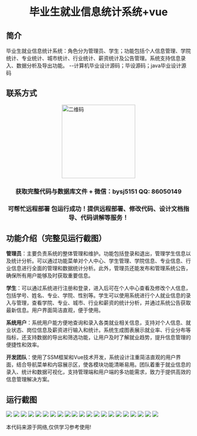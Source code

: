 <p><h1 align="center">毕业生就业信息统计系统+vue</h1></p>

## 简介
毕业生就业信息统计系统：角色分为管理员、学生；功能包括个人信息管理、学院统计、专业统计、城市统计、行业统计、薪资统计及公告管理。系统支持信息录入、数据分析及导出功能。    --计算机毕业设计源码；毕设源码；java毕业设计源码


## 联系方式
<img src="https://bs-1329754181.cos.ap-shanghai.myqcloud.com/wx.jpg" alt="二维码" style="display: block; margin: 0 auto;" width="200px">
<p><h3 align="center">获取完整代码与数据库文件 + 微信：bysj5151 QQ: 86050149</h3></p>
<p><h3 align="center">可帮忙远程部署 包运行成功！提供远程部署、修改代码、设计文档指导、代码讲解等服务！</h3></p>

## 功能介绍（完整见运行截图）
**管理员**：主要负责系统的整体管理和维护。功能包括登录和退出，管理学生信息以及统计分析。可以通过功能菜单对个人中心、学生管理、学院信息、专业信息、行业信息进行全面的管理和数据统计分析。此外，管理员还能发布和管理系统公告，确保所有用户能够及时获取重要信息。

**学生**：可以通过系统进行注册和登录，进入后可在个人中心查看及修改个人信息，包括学号、姓名、专业、学院、性别等。学生可以使用系统进行个人就业信息的录入与管理，查看学院、专业、城市、行业和薪资的统计分析，并通过系统公告获取最新信息。用户界面简洁直观，便于使用。

**系统用户**：系统用户能方便地查询和录入各类就业相关信息，支持对个人信息、就业状态、岗位信息及薪资进行输入和统计。系统生成图表展示就业率、行业分布等指标，还支持数据的导出和筛选功能，让用户及时了解就业趋势，提升信息管理的便捷性和效率。

**开发团队**：使用了SSM框架和Vue技术开发，系统设计注重简洁直观的用户界面，结合导航菜单和内容展示区，使各模块功能清晰易用。团队着重于就业信息的录入、统计和数据可视化，支持管理端和用户端的多功能需求，致力于提供高效的信息管理解决方案。


## 运行截图
![](https://bs-1329754181.cos.ap-shanghai.myqcloud.com/ssm/graduateEmploymentStatisticsSystem/img/001.jpg)
![](https://bs-1329754181.cos.ap-shanghai.myqcloud.com/ssm/graduateEmploymentStatisticsSystem/img/002.jpg)
![](https://bs-1329754181.cos.ap-shanghai.myqcloud.com/ssm/graduateEmploymentStatisticsSystem/img/003.jpg)
![](https://bs-1329754181.cos.ap-shanghai.myqcloud.com/ssm/graduateEmploymentStatisticsSystem/img/004.jpg)
![](https://bs-1329754181.cos.ap-shanghai.myqcloud.com/ssm/graduateEmploymentStatisticsSystem/img/005.jpg)
![](https://bs-1329754181.cos.ap-shanghai.myqcloud.com/ssm/graduateEmploymentStatisticsSystem/img/006.jpg)
![](https://bs-1329754181.cos.ap-shanghai.myqcloud.com/ssm/graduateEmploymentStatisticsSystem/img/007.jpg)
![](https://bs-1329754181.cos.ap-shanghai.myqcloud.com/ssm/graduateEmploymentStatisticsSystem/img/008.jpg)
![](https://bs-1329754181.cos.ap-shanghai.myqcloud.com/ssm/graduateEmploymentStatisticsSystem/img/009.jpg)
![](https://bs-1329754181.cos.ap-shanghai.myqcloud.com/ssm/graduateEmploymentStatisticsSystem/img/010.jpg)
![](https://bs-1329754181.cos.ap-shanghai.myqcloud.com/ssm/graduateEmploymentStatisticsSystem/img/011.jpg)
![](https://bs-1329754181.cos.ap-shanghai.myqcloud.com/ssm/graduateEmploymentStatisticsSystem/img/012.jpg)
![](https://bs-1329754181.cos.ap-shanghai.myqcloud.com/ssm/graduateEmploymentStatisticsSystem/img/013.jpg)
![](https://bs-1329754181.cos.ap-shanghai.myqcloud.com/ssm/graduateEmploymentStatisticsSystem/img/014.jpg)
![](https://bs-1329754181.cos.ap-shanghai.myqcloud.com/ssm/graduateEmploymentStatisticsSystem/img/015.jpg)
![](https://bs-1329754181.cos.ap-shanghai.myqcloud.com/ssm/graduateEmploymentStatisticsSystem/img/016.jpg)
![](https://bs-1329754181.cos.ap-shanghai.myqcloud.com/ssm/graduateEmploymentStatisticsSystem/img/017.jpg)
![](https://bs-1329754181.cos.ap-shanghai.myqcloud.com/ssm/graduateEmploymentStatisticsSystem/img/018.jpg)
![](https://bs-1329754181.cos.ap-shanghai.myqcloud.com/ssm/graduateEmploymentStatisticsSystem/img/019.jpg)
![](https://bs-1329754181.cos.ap-shanghai.myqcloud.com/ssm/graduateEmploymentStatisticsSystem/img/020.jpg)
![](https://bs-1329754181.cos.ap-shanghai.myqcloud.com/ssm/graduateEmploymentStatisticsSystem/img/021.jpg)

<p>本代码来源于网络,仅供学习参考使用!</p>
